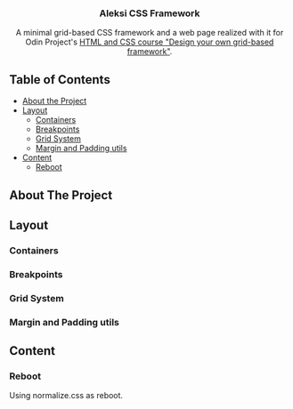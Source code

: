 <h3 align="center">Aleksi CSS Framework</h3>

<p align="center">
  A minimal grid-based CSS framework and a web page realized with it for Odin Project's <a href="https://www.theodinproject.com/lessons/design-your-own-grid-based-framework">HTML and CSS course "Design your own grid-based framework"</a>.
</p>

## Table of Contents

- [About the Project](#about-the-project)
- [Layout](#layout)
  - [Containers](#containers)
  - [Breakpoints](#breakpoints)
  - [Grid System](#grid-system)
  - [Margin and Padding utils](#margin-and-padding-utils)
- [Content](#content)
  - [Reboot](#reboot)

## About The Project

## Layout

### Containers

### Breakpoints

### Grid System

### Margin and Padding utils

## Content

### Reboot

Using normalize.css as reboot.
